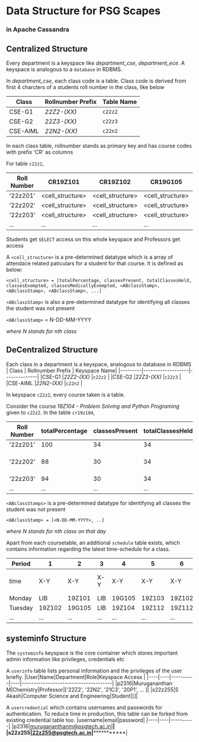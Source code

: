 # Data Structure for PSG Scapes
### in Apache Cassandra


## Centralized Structure
Every department is a keyspace like *department_cse*, *department_ece*. A keyspace is analogous to a `database` in RDBMS.

In *department_cse*, each class code is a table. Class code is derived from first 4 charcters of a students roll number in the class, like below

| Class   | Rollnumber Prefix | Table Name|
|---------|-------------------|-----------|
|CSE-G1|*22Z2-(XX)*|`c22z2`|
|CSE-G2|*22Z3-(XX)*|`c22z3`|
|CSE-AIML|*22N2-(XX)*|`c22n2`|

In each class table, rollnumber stands as primary key and has course codes with prefix 'CR' as columns

For table `c22z2`,

| Roll Number | CR19Z101 | CR19Z102 | CR19G105 | ... |
|-------------|----------|----------|----------|----|
|'22z201'|<cell_structure>|<cell_structure>|<cell_structure>|...|
|'22z202'|<cell_structure>|<cell_structure>|<cell_structure>|...|
|'22z203'|<cell_structure>|<cell_structure>|<cell_structure>|...|
|...|...|...|...|...|

Students get `SELECT` access on this whole keyspace and Professors get access 

A `<cell_structure>` is a pre-determined datatype which is a array of attendace related paticulars for a student for that course.
It is defined as below:

`<cell_structure> = [totalPercentage, classesPresent, totalClassesHeld, classesExempted, classesMedicallyExempted, <ABclassStamp>, <ABclassStamp>, <ABclassStamp>, ...]`

`<ABclassStamp>` is also a pre-determined datatype for  identifying all classes the student was not present

`<ABclassStamp>` = N-DD-MM-YYYY

*where N stands for nth class*

## DeCentralized Structure
Each class in a department is a keyspace, analogous to database in RDBMS
| Class   | Rollnumber Prefix | Keyspace Name|
|---------|-------------------|--------------|
|CSE-G1   |*22Z2-(XX)*        |`c22z2`       |
|CSE-G2   |*22Z3-(XX)*        |`c22z3`       |
|CSE-AIML |*22N2-(XX)*        |`c22n2`       |

In keyspace `c22z2`, every course taken is a table.

Consider the course *19Z104 - Problem Solving and Python Programing* given to `c22z2`.
In the table `cr19z104`,

| Roll Number | totalPercentage |classesPresent | totalClassesHeld | classesExempted | classesMedicallyExempted| ABclassStamps |
|-------------|-----------------|---------------|------------------|-----------------|-------------------------|--------------|
|'22z201'     |100              |34             |34                |0                |0                        |[]            |
|'22z202'     |88               |30             |34                |0                |0                        |['2-02-01-2023','1-11-01-2023']             |
|'22z203'     |94               |30             |34                |1                |1                        |[]            |
|...          |...              |...            |...               |...              |...                      |...           |


`<ABclassStamps>` is a pre-determined datatype for identifying all classes the student was not present

`<ABclassStamp> = [<N-DD-MM-YYYY>, ..]`

*where N stands for nth class on that day*

Apart from each coursetable, an additional `schedule` table exists, which contains information regarding the latest time-schedule for a class.

| Period | 1 | 2 | 3 | 4 | 5 | 6 | 7 | 8 | 9 | 10 | 11 |
|--------|---|---|---|---|---|---|---|---|---|----|----|
|time    |X-Y|X-Y|X-Y|X-Y|X-Y|X-Y|X-Y|X-Y|X-Y|X-Y |X-Y |
|Monday  |LIB|19Z101|LIB|19G105|19Z103|19Z102|19Z104| | | | |
|Tuesday |19Z102|19G105|LIB|19Z104|19Z112|19Z112|19Z112|19Z112| | | |
|...|...|...|...|...|...|...|...|...|...|...|...|

## systeminfo Structure
The `systeminfo` keyspace is the core container which stores important admin information like privileges, credentials etc

A `userinfo` table lists personal information and the privileges of the user briefly.
|User|Name|Department|Role|Keyspace Access                       |
|----|----|----------|----|--------------------------------------|
|p2316|Murugananthan M|Chemistry|Professor|['22Z2', '22N2', '21C3', '20P1', ... ]|
|s22z255|S Akash|Computer Science and Engineering|Student|[]|

A `usercredential` which contains usernames and passwords for authentication. To reduce time in production, this table can be forked from existing credential table too.
|username|email|password|
|----|----|----------|
|p2316|murugananthanm@psgtech.ac.in|**********|
|s22z255|22z255@psgtech.ac.in|*********************|
